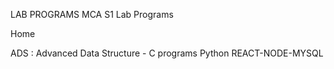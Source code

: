 LAB PROGRAMS
MCA S1 Lab Programs

Home

ADS : Advanced Data Structure - C programs
Python
REACT-NODE-MYSQL
